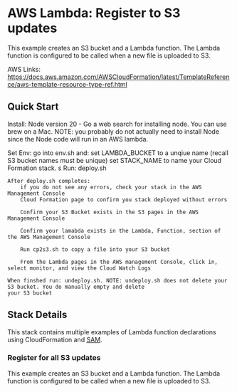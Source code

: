 # AWS Lambda: Register to S3 updates

This example creates an S3 bucket and a Lambda function.
The Lambda function is configured to be called when a new file is uploaded to S3.

AWS Links: https://docs.aws.amazon.com/AWSCloudFormation/latest/TemplateReference/aws-template-resource-type-ref.html


## Quick Start
Install:
    Node version 20 - Go a web search for installing node. You can use brew on a Mac.
    NOTE: you probably do not actually need to install Node since the Node code will run in  an AWS lambda.

Set Env:
    go into env.sh and:
    set LAMBDA_BUCKET to a unqiue name (recall S3 bucket names must be unique)
    set STACK_NAME to name your Cloud Formation stack. s
Run:
    deploy.sh

    After deploy.sh completes:
        if you do not see any errors, check your stack in the AWS Management Console
        Cloud Formation page to confirm you stack deployed without errors

        Confirm your S3 Bucket exists in the S3 pages in the AWS Management Console

        Confirm your lamabda exists in the Lambda, Function, section of the AWS Management Console

        Run cp2s3.sh to copy a file into your S3 bucket

        From the Lambda pages in the AWS management Console, click in, select monitor, and view the Cloud Watch Logs

    When finshed run: undeploy.sh. NOTE: undeploy.sh does not delete your S3 bucket. You do manually empty and delete
    your S3 bucket

## Stack Details

This stack contains multiple examples of Lambda function declarations using CloudFormation and [SAM](https://github.com/awslabs/serverless-application-model).

### Register for all S3 updates

This example creates an S3 bucket and a Lambda function.
The Lambda function is configured to be called when a new file is uploaded to S3.


